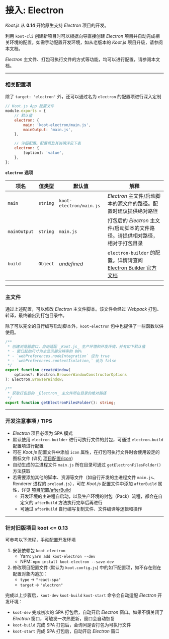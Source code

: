 # 接入: Electron

_Koot.js_ 从 **0.14** 开始原生支持 _Electron_ 项目的开发。

利用 `koot-cli` 创建新项目时可以根据向导直接创建 _Electron_ 项目并自动完成相关环境的配置。如需手动配置开发环境，如从老版本的 _Koot.js_ 项目升级，请参阅本文档。

_Electron_ 主文件、打包可执行文件的方式等功能，均可以进行配置，请参阅本文档。

---

### 相关配置项

除了 `target: 'electron'` 外，还可以通过名为 `electron` 的配置项进行深入定制

```javascript
// Koot.js App 配置文件
module.exports = {
    // 默认值
    electron: {
        main: 'koot-electron/main.js',
        mainOutput: 'main.js',
    },

    // 详细配置。配置项及其说明详见下表
    electron: {
        [option]: 'value',
    },
};
```

**`electron` 选项**

| 项名         | 值类型   | 默认值                  | 解释                                                                                                                      |
| ------------ | -------- | ----------------------- | ------------------------------------------------------------------------------------------------------------------------- |
| `main`       | `string` | `koot-electron/main.js` | _Electron_ 主文件/启动脚本的源文件的路径。配置时建议提供绝对路径                                                          |
| `mainOutput` | `string` | `main.js`               | 打包后的 _Electron_ 主文件/启动脚本的文件路径。请提供相对路径，相对于打包目录                                             |
| `build`      | `Object` | _undefined_             | `electron-builder` 的配置。详情请查阅 [Electron Builder 官方文档](https://www.electron.build/configuration/configuration) |

---

### 主文件

通过上述配置，可以修改 _Electron_ 主文件脚本。该文件会经过 _Webpack_ 打包、转译，最终输出到打包目录中。

除了可以完全的自行编写启动脚本外，`koot-electron` 包中也提供了一些函数以供使用。

```TypeScript
/**
 * 创建浏览器窗口，自动适配 _Koot.js_ 生产环境和开发环境，并有如下默认值
 * - 窗口起始尺寸为主显示器分辨率的 80%
 * - `webPreferences.nodeIntegration` 设为 true
 * - `webPreferences.contextIsolation,` 设为 false
 */
export function createWindow(
    options?: Electron.BrowserWindowConstructorOptions
): Electron.BrowserWindow;

/**
 * 获取打包后的 _Electron_ 主文件所在目录的绝对路径
 */
export function getElectronFilesFolder(): string;
```

---

### 开发注意事项 / TIPS

-   _Electron_ 项目必须为 SPA 模式
-   默认使用 `electron-builder` 进行可执行文件的封包，可通过 `electron.build` 配置项进行配置
-   可在 _Koot.js_ 配置文件中添加 `icon` 属性，在打包可执行文件时会使用设定的图标文件 (详见 [项目配置/icon](/config?id=icon))
-   自动生成的主进程文件 `main.js` 所在目录可通过 `getElectronFilesFolder()` 方法获取
-   若需要添加其他的脚本、资源等文件（如自行开发的主进程文件 `main.js`、Renderer 进程的 `preload.js`），可在 _Koot.js_ 配置文件中添加 `afterBuild` 属性，详见 [项目配置/afterBuild](/config?id=afterbuild)
    -   开发环境的主进程自启动，以及生产环境的封包（Pack）流程，都会在自定义的 `afterBuild` 方法执行完毕后再进行
    -   可通过 `afterBuild` 自行编写复制文件、文件编译等逻辑和操作

---

### 针对旧版项目 koot <= 0.13

可参考以下流程，手动配置开发环境

1. 安装依赖包 `koot-electron`
    - Yarn: `yarn add koot-electron --dev`
    - NPM: `npm install koot-electron --save-dev`
2. 修改项目配置文件 (默认为 `koot.config.js`) 中的如下配置项，如不存在则在配置对象内追加：
    - `type` -> `"react-spa"`
    - `target` -> `"electron"`

完成以上步骤后，`koot-dev` `koot-build` `koot-start` 命令会自动适配 _Electron_ 开发环境：

-   `koot-dev` 完成初次的 SPA 打包后，自动开启 _Electron_ 窗口。如果不慎关闭了 _Electron_ 窗口，可触发一次热更新，窗口会自动恢复
-   `koot-build` 完成 SPA 打包后，会询问是否打包为可执行文件
-   `koot-start` 完成 SPA 打包后，自动开启 _Electron_ 窗口
